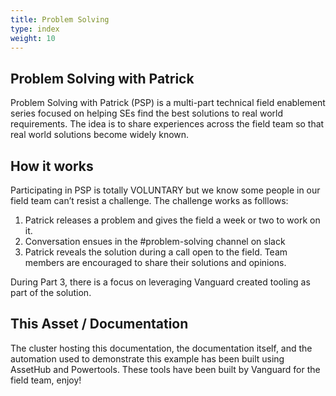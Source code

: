 ```yaml
---
title: Problem Solving
type: index
weight: 10
---
```


## Problem Solving with Patrick

Problem Solving with Patrick (PSP) is a multi-part technical field enablement series focused on helping SEs find the best solutions to real world requirements.
The idea is to share experiences across the field team so that real world solutions become widely known.

## How it works

Participating in PSP is totally VOLUNTARY but we know some people in our field team can’t resist a challenge.
The challenge works as folllows:

1. Patrick releases a problem and gives the field a week or two to work on it.
1. Conversation ensues in the #problem-solving channel on slack
1. Patrick reveals the solution during a call open to the field. Team members are encouraged to share their solutions and opinions.

During Part 3, there is a focus on leveraging Vanguard created tooling as part of the solution.

## This Asset / Documentation

The cluster hosting this documentation, the documentation itself, and the automation used to demonstrate this example has been built using AssetHub and Powertools. These tools have been built by Vanguard for the field team, enjoy!

